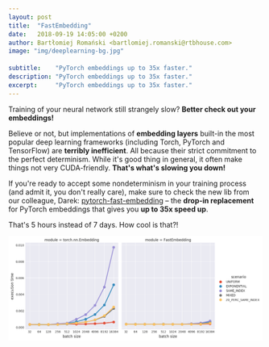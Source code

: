 ```yaml
---
layout: post
title:  "FastEmbedding"
date:   2018-09-19 14:05:00 +0200
author: Bartłomiej Romański <bartlomiej.romanski@rtbhouse.com>
image: "img/deeplearning-bg.jpg"

subtitle:    "PyTorch embeddings up to 35x faster."
description: "PyTorch embeddings up to 35x faster."
excerpt:     "PyTorch embeddings up to 35x faster."
---
```


Training of your neural network still strangely slow? **Better check out your embeddings!**

Believe or not, but implementations of **embedding layers** built-in the most popular deep learning frameworks (including Torch, PyTorch and TensorFlow) are **terribly inefficient**. All because their strict commitment to the perfect determinism. While it's good thing in general, it often make things not very CUDA-friendly. **That's what's slowing you down!**

If you're ready to accept some nondeterminism in your training process (and admit it, you don't really care), make sure to check the new lib from our colleague, Darek: <a href="https://github.com/RTBHOUSE/pytorch-fast-embedding">pytorch-fast-embedding</a> – the **drop-in replacement** for PyTorch embeddings that gives you **up to 35x speed up**.

That's 5 hours instead of 7 days. How cool is that?!

<img src="/img/fast_embeddings.png">

